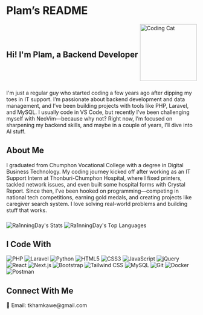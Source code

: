 # Plam’s README

<div style="display: flex; align-items: center; justify-content: space-between;">
  <h2 align="left">Hi! I'm Plam, a Backend Developer</h2>
  <img src="https://media.giphy.com/media/JIX9t2j0ZTN9S/giphy.gif" alt="Coding Cat" width="150" align="right">
</div>

###

<p align="left">I'm just a regular guy who started coding a few years ago after dipping my toes in IT support. I’m passionate about backend development and data management, and I’ve been building projects with tools like PHP, Laravel, and MySQL. I usually code in VS Code, but recently I’ve been challenging myself with NeoVim—because why not? Right now, I’m focused on sharpening my backend skills, and maybe in a couple of years, I’ll dive into AI stuff.</p>

###

<h2 align="left">About Me</h2>
<p align="left">I graduated from Chumphon Vocational College with a degree in Digital Business Technology. My coding journey kicked off after working as an IT Support Intern at Thonburi-Chumphon Hospital, where I fixed printers, tackled network issues, and even built some hospital forms with Crystal Report. Since then, I’ve been hooked on programming—competing in national tech competitions, earning gold medals, and creating projects like caregiver search system. I love solving real-world problems and building stuff that works.</p>

###

![Ra1nningDay's Stats](https://github-readme-stats.vercel.app/api?username=Ra1nningDay&theme=nord&show_icons=true&hide_border=true&count_private=true)
![Ra1nningDay's Top Languages](https://github-readme-stats.vercel.app/api/top-langs/?username=Ra1nningDay&theme=nord&show_icons=true&hide_border=true&layout=compact)

###

<h2 align="left">I Code With</h2>
<div align="left"> 
  
  ![PHP](https://img.shields.io/badge/PHP-777BB4?style=for-the-badge&logo=php&logoColor=white)
  ![Laravel](https://img.shields.io/badge/Laravel-FF2D20?style=for-the-badge&logo=laravel&logoColor=white)
  ![Python](https://img.shields.io/badge/Python-3776AB?style=for-the-badge&logo=python&logoColor=white)
  ![HTML5](https://img.shields.io/badge/HTML5-E34F26?style=for-the-badge&logo=html5&logoColor=white)
  ![CSS3](https://img.shields.io/badge/CSS3-1572B6?style=for-the-badge&logo=css3&logoColor=white)
  ![JavaScript](https://img.shields.io/badge/JavaScript-F7DF1E?style=for-the-badge&logo=javascript&logoColor=black)
  ![jQuery](https://img.shields.io/badge/jQuery-0769AD?style=for-the-badge&logo=jquery&logoColor=white)
  ![React](https://img.shields.io/badge/React-61DAFB?style=for-the-badge&logo=react&logoColor=black)
  ![Next.js](https://img.shields.io/badge/Next.js-000000?style=for-the-badge&logo=next.js&logoColor=white)
  ![Bootstrap](https://img.shields.io/badge/Bootstrap-7952B3?style=for-the-badge&logo=bootstrap&logoColor=white)
  ![Tailwind CSS](https://img.shields.io/badge/Tailwind_CSS-38B2AC?style=for-the-badge&logo=tailwind-css&logoColor=white)
  ![MySQL](https://img.shields.io/badge/MySQL-4479A1?style=for-the-badge&logo=mysql&logoColor=white)
  ![Git](https://img.shields.io/badge/Git-F05032?style=for-the-badge&logo=git&logoColor=white)
  ![Docker](https://img.shields.io/badge/Docker-2496ED?style=for-the-badge&logo=docker&logoColor=white)
  ![Postman](https://img.shields.io/badge/Postman-FF6C37?style=for-the-badge&logo=postman&logoColor=white)
  
</div>

###

<h2 align="left">Connect With Me</h2>
<p align="left">
  📧 Email: tkhamkawe@gmail.com<br>
</p>
